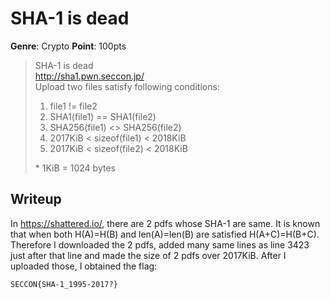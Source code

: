 # SHA-1 is dead
__Genre__: Crypto
__Point__: 100pts

> SHA-1 is dead  
> http://sha1.pwn.seccon.jp/  
> Upload two files satisfy following conditions:
> 
> 1. file1 != file2
> 1. SHA1(file1) == SHA1(file2)
> 1. SHA256(file1) <> SHA256(file2)
> 1. 2017KiB < sizeof(file1) < 2018KiB
> 1. 2017KiB < sizeof(file2) < 2018KiB  
> 
> \* 1KiB = 1024 bytes

## Writeup
In https://shattered.io/, there are 2 pdfs whose SHA-1 are same.
It is known that when both H(A)=H(B) and len(A)=len(B) are satisfied H(A+C)=H(B+C).
Therefore I downloaded the 2 pdfs, added many  same lines as line 3423 just after that line and made the size of 2 pdfs over 2017KiB.
After I uploaded those, I obtained the flag:

```
SECCON{SHA-1_1995-2017?}
```

